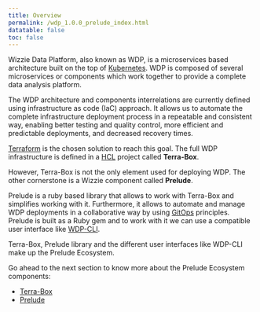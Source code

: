 ```yaml
---
title: Overview
permalink: /wdp_1.0.0_prelude_index.html
datatable: false
toc: false
---
```


Wizzie Data Platform, also known as WDP, is a microservices based architecture built on the top of [Kubernetes](https://kubernetes.io). WDP is composed of several microservices or components which work together to provide a complete data analysis platform.

The WDP architecture and components interrelations are currently defined using infrastructure as code (IaC) approach. It allows us to automate the complete infrastructure deployment process in a repeatable and consistent way, enabling better testing and quality control, more efficient and predictable deployments, and decreased recovery times.

[Terraform](https://www.terraform.io/) is the chosen solution to reach this goal. The full WDP infrastructure is defined in a [HCL](https://github.com/hashicorp/hcl) project called **Terra-Box**.

However, Terra-Box is not the only element used for deploying WDP. The other cornerstone is a Wizzie component called **Prelude**.

Prelude is a ruby based library that allows to work with Terra-Box and simplifies working with it. Furthermore, it allows to automate and manage WDP deployments in a collaborative way by using [GitOps](https://www.weave.works/blog/gitops-operations-by-pull-request) principles. Prelude is built as a Ruby gem and to work with it we can use a compatible user interface like [WDP-CLI](https://wizzie-io.github.io/wdp-cli_0.3.0_index.html).

Terra-Box, Prelude library and the different user interfaces like WDP-CLI make up the Prelude Ecosystem.

Go ahead to the next section to know more about the Prelude Ecosystem components:
* [Terra-Box](terra-box_index.html)
* [Prelude](wizzie_prelude_index.html)
